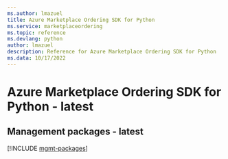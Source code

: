 ```yaml
---
ms.author: lmazuel
title: Azure Marketplace Ordering SDK for Python
ms.service: marketplaceordering
ms.topic: reference
ms.devlang: python
author: lmazuel
description: Reference for Azure Marketplace Ordering SDK for Python
ms.data: 10/17/2022
---
```

# Azure Marketplace Ordering SDK for Python - latest

## Management packages - latest
[!INCLUDE [mgmt-packages](marketplace-ordering-mgmt-index.md)]